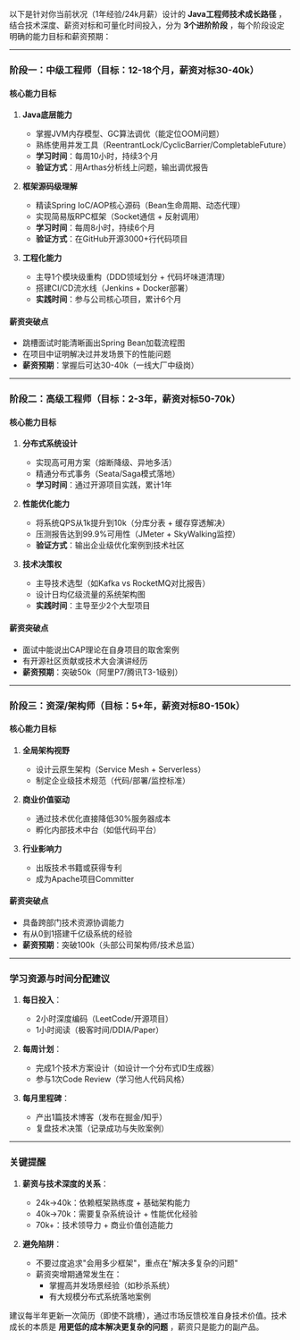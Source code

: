 以下是针对你当前状况（1年经验/24k月薪）设计的 **Java工程师技术成长路径** ，结合技术深度、薪资对标和可量化时间投入，分为 **3个进阶阶段** ，每个阶段设定明确的能力目标和薪资预期：

---

### **阶段一：中级工程师（目标：12-18个月，薪资对标30-40k）**
#### **核心能力目标**
1. **Java底层能力**
    - 掌握JVM内存模型、GC算法调优（能定位OOM问题）
    - 熟练使用并发工具（ReentrantLock/CyclicBarrier/CompletableFuture）
    - **学习时间**：每周10小时，持续3个月
    - **验证方式**：用Arthas分析线上问题，输出调优报告

2. **框架源码级理解**
    - 精读Spring IoC/AOP核心源码（Bean生命周期、动态代理）
    - 实现简易版RPC框架（Socket通信 + 反射调用）
    - **学习时间**：每周8小时，持续6个月
    - **验证方式**：在GitHub开源3000+行代码项目

3. **工程化能力**
    - 主导1个模块级重构（DDD领域划分 + 代码坏味道清理）
    - 搭建CI/CD流水线（Jenkins + Docker部署）
    - **实践时间**：参与公司核心项目，累计6个月

#### **薪资突破点**
- 跳槽面试时能清晰画出Spring Bean加载流程图
- 在项目中证明解决过并发场景下的性能问题
- **薪资预期**：掌握后可达30-40k（一线大厂中级岗）

---

### **阶段二：高级工程师（目标：2-3年，薪资对标50-70k）**
#### **核心能力目标**
1. **分布式系统设计**
    - 实现高可用方案（熔断降级、异地多活）
    - 精通分布式事务（Seata/Saga模式落地）
    - **学习时间**：通过开源项目实践，累计1年

2. **性能优化能力**
    - 将系统QPS从1k提升到10k（分库分表 + 缓存穿透解决）
    - 压测报告达到99.9%可用性（JMeter + SkyWalking监控）
    - **验证方式**：输出企业级优化案例到技术社区

3. **技术决策权**
    - 主导技术选型（如Kafka vs RocketMQ对比报告）
    - 设计日均亿级流量的系统架构图
    - **实践时间**：主导至少2个大型项目

#### **薪资突破点**
- 面试中能说出CAP理论在自身项目的取舍案例
- 有开源社区贡献或技术大会演讲经历
- **薪资预期**：突破50k（阿里P7/腾讯T3-1级别）

---

### **阶段三：资深/架构师（目标：5+年，薪资对标80-150k）**
#### **核心能力目标**
1. **全局架构视野**
    - 设计云原生架构（Service Mesh + Serverless）
    - 制定企业级技术规范（代码/部署/监控标准）

2. **商业价值驱动**
    - 通过技术优化直接降低30%服务器成本
    - 孵化内部技术中台（如低代码平台）

3. **行业影响力**
    - 出版技术书籍或获得专利
    - 成为Apache项目Committer

#### **薪资突破点**
- 具备跨部门技术资源协调能力
- 有从0到1搭建千亿级系统的经验
- **薪资预期**：突破100k（头部公司架构师/技术总监）

---

### **学习资源与时间分配建议**
1. **每日投入**：
    - 2小时深度编码（LeetCode/开源项目）
    - 1小时阅读（极客时间/DDIA/Paper）

2. **每周计划**：
    - 完成1个技术方案设计（如设计一个分布式ID生成器）
    - 参与1次Code Review（学习他人代码风格）

3. **每月里程碑**：
    - 产出1篇技术博客（发布在掘金/知乎）
    - 复盘技术决策（记录成功与失败案例）

---

### **关键提醒**
1. **薪资与技术深度的关系**：
    - 24k→40k：依赖框架熟练度 + 基础架构能力
    - 40k→70k：需要复杂系统设计 + 性能优化经验
    - 70k+：技术领导力 + 商业价值创造能力

2. **避免陷阱**：
    - 不要过度追求"会用多少框架"，重点在"解决多复杂的问题"
    - 薪资突增期通常发生在：
        - 掌握高并发场景经验（如秒杀系统）
        - 有大规模分布式系统落地案例

建议每半年更新一次简历（即使不跳槽），通过市场反馈校准自身技术价值。技术成长的本质是 **用更低的成本解决更复杂的问题** ，薪资只是能力的副产品。